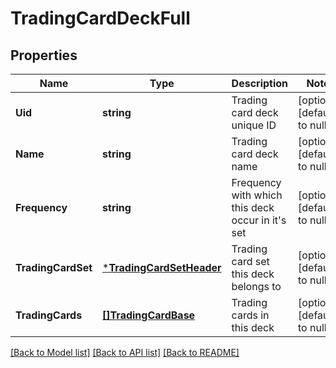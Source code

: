 # TradingCardDeckFull

## Properties
Name | Type | Description | Notes
------------ | ------------- | ------------- | -------------
**Uid** | **string** | Trading card deck unique ID | [optional] [default to null]
**Name** | **string** | Trading card deck name | [optional] [default to null]
**Frequency** | **string** | Frequency with which this deck occur in it&#39;s set | [optional] [default to null]
**TradingCardSet** | [***TradingCardSetHeader**](TradingCardSetHeader.md) | Trading card set this deck belongs to | [optional] [default to null]
**TradingCards** | [**[]TradingCardBase**](TradingCardBase.md) | Trading cards in this deck | [optional] [default to null]

[[Back to Model list]](../README.md#documentation-for-models) [[Back to API list]](../README.md#documentation-for-api-endpoints) [[Back to README]](../README.md)


